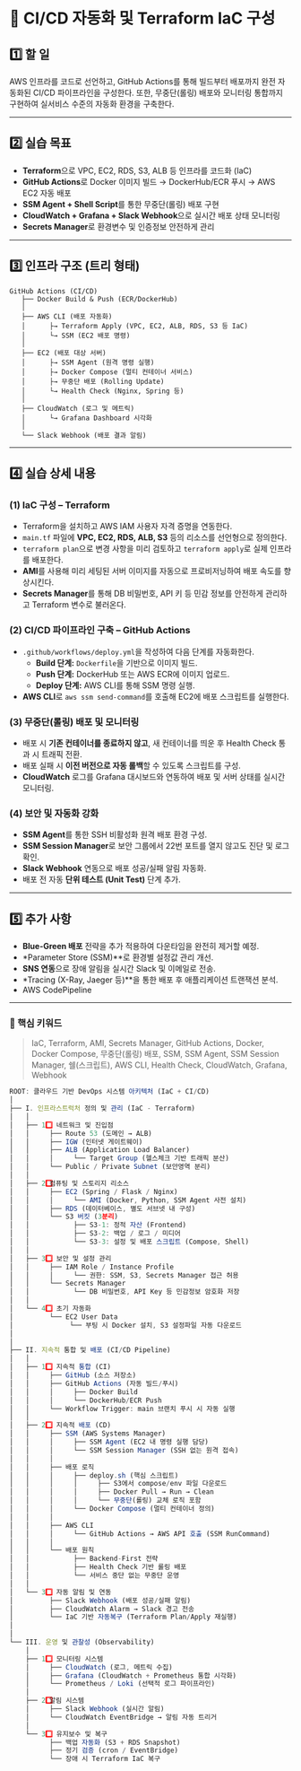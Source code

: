 # 🚀 CI/CD 자동화 및 Terraform IaC 구성


## 1️⃣ 할 일

AWS 인프라를 코드로 선언하고, GitHub Actions를 통해 빌드부터 배포까지 완전 자동화된 CI/CD 파이프라인을 구성한다. 또한, 무중단(롤링) 배포와 모니터링 통합까지 구현하여 실서비스 수준의 자동화 환경을 구축한다.

---

## 2️⃣ 실습 목표

- **Terraform**으로 VPC, EC2, RDS, S3, ALB 등 인프라를 코드화 (IaC)
- **GitHub Actions**로 Docker 이미지 빌드 → DockerHub/ECR 푸시 → AWS EC2 자동 배포
- **SSM Agent + Shell Script**를 통한 무중단(롤링) 배포 구현
- **CloudWatch + Grafana + Slack Webhook**으로 실시간 배포 상태 모니터링
- **Secrets Manager**로 환경변수 및 인증정보 안전하게 관리

---

## 3️⃣ 인프라 구조 (트리 형태)

```
GitHub Actions (CI/CD)
   ├── Docker Build & Push (ECR/DockerHub)
   │
   ├── AWS CLI (배포 자동화)
   │      ├→ Terraform Apply (VPC, EC2, ALB, RDS, S3 등 IaC)
   │      └→ SSM (EC2 배포 명령)
   │
   ├── EC2 (배포 대상 서버)
   │      ├→ SSM Agent (원격 명령 실행)
   │      ├→ Docker Compose (멀티 컨테이너 서비스)
   │      ├→ 무중단 배포 (Rolling Update)
   │      └→ Health Check (Nginx, Spring 등)
   │
   ├── CloudWatch (로그 및 메트릭)
   │      └→ Grafana Dashboard 시각화
   │
   └── Slack Webhook (배포 결과 알림)

```

---

## 4️⃣ 실습 상세 내용

### (1) IaC 구성 – Terraform

- Terraform을 설치하고 AWS IAM 사용자 자격 증명을 연동한다.
- `main.tf` 파일에 **VPC, EC2, RDS, ALB, S3** 등의 리소스를 선언형으로 정의한다.
- `terraform plan`으로 변경 사항을 미리 검토하고 `terraform apply`로 실제 인프라를 배포한다.
- **AMI**를 사용해 미리 세팅된 서버 이미지를 자동으로 프로비저닝하여 배포 속도를 향상시킨다.
- **Secrets Manager**를 통해 DB 비밀번호, API 키 등 민감 정보를 안전하게 관리하고 Terraform 변수로 불러온다.

### (2) CI/CD 파이프라인 구축 – GitHub Actions

- `.github/workflows/deploy.yml`을 작성하여 다음 단계를 자동화한다.
    - **Build 단계:** `Dockerfile`을 기반으로 이미지 빌드.
    - **Push 단계:** DockerHub 또는 AWS ECR에 이미지 업로드.
    - **Deploy 단계:** AWS CLI를 통해 SSM 명령 실행.
- **AWS CLI**로 `aws ssm send-command`를 호출해 EC2에 배포 스크립트를 실행한다.

### (3) 무중단(롤링) 배포 및 모니터링

- 배포 시 **기존 컨테이너를 종료하지 않고**, 새 컨테이너를 띄운 후 Health Check 통과 시 트래픽 전환.
- 배포 실패 시 **이전 버전으로 자동 롤백**할 수 있도록 스크립트를 구성.
- **CloudWatch** 로그를 Grafana 대시보드와 연동하여 배포 및 서버 상태를 실시간 모니터링.

### (4) 보안 및 자동화 강화

- **SSM Agent**를 통한 SSH 비활성화 원격 배포 환경 구성.
- **SSM Session Manager**로 보안 그룹에서 22번 포트를 열지 않고도 진단 및 로그 확인.
- **Slack Webhook** 연동으로 배포 성공/실패 알림 자동화.
- 배포 전 자동 **단위 테스트 (Unit Test)** 단계 추가.

---

## 5️⃣ 추가 사항

- **Blue-Green 배포** 전략을 추가 적용하여 다운타임을 완전히 제거할 예정.
- *Parameter Store (SSM)**로 환경별 설정값 관리 개선.
- **SNS 연동**으로 장애 알림을 실시간 Slack 및 이메일로 전송.
- *Tracing (X-Ray, Jaeger 등)**을 통한 배포 후 애플리케이션 트랜잭션 분석.
- AWS CodePipeline

---

### 🔑 핵심 키워드

> IaC, Terraform, AMI, Secrets Manager, GitHub Actions, Docker, Docker Compose, 무중단(롤링) 배포, SSM, SSM Agent, SSM Session Manager, 쉘(스크립트), AWS CLI, Health Check, CloudWatch, Grafana, Webhook
> 

```jsx
ROOT: 클라우드 기반 DevOps 시스템 아키텍처 (IaC + CI/CD)
│
├── I. 인프라스트럭처 정의 및 관리 (IaC - Terraform)
│   │
│   ├── 1️⃣ 네트워크 및 진입점
│   │     ├── Route 53 (도메인 → ALB)
│   │     ├── IGW (인터넷 게이트웨이)
│   │     ├── ALB (Application Load Balancer)
│   │     │     └── Target Group (헬스체크 기반 트래픽 분산)
│   │     └── Public / Private Subnet (보안영역 분리)
│   │
│   ├── 2️⃣ 컴퓨팅 및 스토리지 리소스
│   │     ├── EC2 (Spring / Flask / Nginx)
│   │     │     └── AMI (Docker, Python, SSM Agent 사전 설치)
│   │     ├── RDS (데이터베이스, 별도 서브넷 내 구성)
│   │     └── S3 버킷 (3분리)
│   │           ├── S3-1: 정적 자산 (Frontend)
│   │           ├── S3-2: 백업 / 로그 / 미디어
│   │           └── S3-3: 설정 및 배포 스크립트 (Compose, Shell)
│   │
│   ├── 3️⃣ 보안 및 설정 관리
│   │     ├── IAM Role / Instance Profile
│   │     │     └── 권한: SSM, S3, Secrets Manager 접근 허용
│   │     └── Secrets Manager
│   │           └── DB 비밀번호, API Key 등 민감정보 암호화 저장
│   │
│   └── 4️⃣ 초기 자동화
│         └── EC2 User Data
│              └── 부팅 시 Docker 설치, S3 설정파일 자동 다운로드
│
│
├── II. 지속적 통합 및 배포 (CI/CD Pipeline)
│   │
│   ├── 1️⃣ 지속적 통합 (CI)
│   │     ├── GitHub (소스 저장소)
│   │     ├── GitHub Actions (자동 빌드/푸시)
│   │     │     ├── Docker Build
│   │     │     └── DockerHub/ECR Push
│   │     └── Workflow Trigger: main 브랜치 푸시 시 자동 실행
│   │
│   ├── 2️⃣ 지속적 배포 (CD)
│   │     ├── SSM (AWS Systems Manager)
│   │     │     ├── SSM Agent (EC2 내 명령 실행 담당)
│   │     │     └── SSM Session Manager (SSH 없는 원격 접속)
│   │     │
│   │     ├── 배포 로직
│   │     │     ├── deploy.sh (핵심 스크립트)
│   │     │     │     ├── S3에서 compose/env 파일 다운로드
│   │     │     │     ├── Docker Pull → Run → Clean
│   │     │     │     └── 무중단(롤링) 교체 로직 포함
│   │     │     └── Docker Compose (멀티 컨테이너 정의)
│   │     │
│   │     ├── AWS CLI
│   │     │     └── GitHub Actions → AWS API 호출 (SSM RunCommand)
│   │     │
│   │     └── 배포 원칙
│   │           ├── Backend-First 전략
│   │           ├── Health Check 기반 롤링 배포
│   │           └── 서비스 중단 없는 무중단 운영
│   │
│   └── 3️⃣ 자동 알림 및 연동
│         ├── Slack Webhook (배포 성공/실패 알림)
│         ├── CloudWatch Alarm → Slack 경고 전송
│         └── IaC 기반 자동복구 (Terraform Plan/Apply 재실행)
│
│
└── III. 운영 및 관찰성 (Observability)
    │
    ├── 1️⃣ 모니터링 시스템
    │     ├── CloudWatch (로그, 메트릭 수집)
    │     ├── Grafana (CloudWatch + Prometheus 통합 시각화)
    │     └── Prometheus / Loki (선택적 로그 파이프라인)
    │
    ├── 2️⃣ 알림 시스템
    │     ├── Slack Webhook (실시간 알림)
    │     └── CloudWatch EventBridge → 알림 자동 트리거
    │
    └── 3️⃣ 유지보수 및 복구
          ├── 백업 자동화 (S3 + RDS Snapshot)
          ├── 정기 검증 (cron / EventBridge)
          └── 장애 시 Terraform IaC 복구

```
